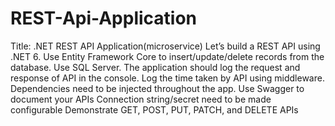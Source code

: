 # REST-Api-Application

Title: .NET REST API Application(microservice)
Let’s build a REST API using .NET 6.
  Use Entity Framework Core to insert/update/delete records from the database.
  Use SQL Server.
  The application should log the request and response of API in the console.
  Log the time taken by API using middleware.
  Dependencies need to be injected throughout the app.
  Use Swagger to document your APIs
  Connection string/secret need to be made configurable
  Demonstrate GET, POST, PUT, PATCH, and DELETE APIs 
